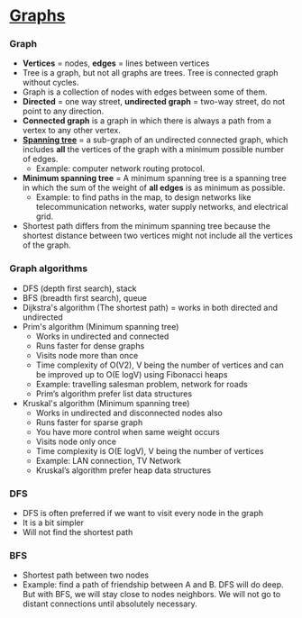 # [Graphs](https://github.com/Rustam-Z/data-structures-and-algorithms#graphs)

### Graph
- **Vertices** = nodes, **edges** = lines between vertices
- Tree is a graph, but not all graphs are trees. Tree is connected graph without cycles.
- Graph is a collection of nodes with edges between some of them.
- **Directed** = one way street, **undirected graph** = two-way street, do not point to any direction.
- **Connected graph** is a graph in which there is always a path from a vertex to any other vertex.
- [**Spanning tree**](https://www.programiz.com/dsa/spanning-tree-and-minimum-spanning-tree) = a sub-graph of an undirected connected graph, which includes **all** the vertices of the graph with a minimum possible number of edges. 
  - Example: computer network routing protocol.
- **Minimum spanning tree** = A minimum spanning tree is a spanning tree in which the sum of the weight of **all edges** is as minimum as possible.
  - Example: to find paths in the map, to design networks like telecommunication networks, water supply networks, and electrical grid.
- Shortest path differs from the minimum spanning tree because the shortest distance between two vertices might not include all the vertices of the graph.

### Graph algorithms
- DFS (depth first search), stack
- BFS (breadth first search), queue
- Dijkstra's algorithm (The shortest path) = works in both directed and undirected
- Prim's algorithm (Minimum spanning tree)
  - Works in undirected and connected
  - Runs faster for dense graphs 
  - Visits node more than once
  - Time complexity of O(V2), V being the number of vertices and can be improved up to O(E logV) using Fibonacci heaps
  - Example: travelling salesman problem, network for roads
  - Prim’s algorithm prefer list data structures
- Kruskal's algorithm (Minimum spanning tree)
  - Works in undirected and disconnected nodes also
  - Runs faster for sparse graph
  - You have more control when same weight occurs
  - Visits node only once
  - Time complexity is O(E logV), V being the number of vertices
  - Example: LAN connection, TV Network
  - Kruskal’s algorithm prefer heap data structures

### DFS
- DFS is often preferred if we want to visit every node in the graph
- It is a bit simpler
- Will not find the shortest path

### BFS
- Shortest path between two nodes
- Example: find a path of friendship between A and B. DFS will do deep. But with BFS, we will stay close to nodes neighbors. We will not go to distant connections until absolutely necessary.

